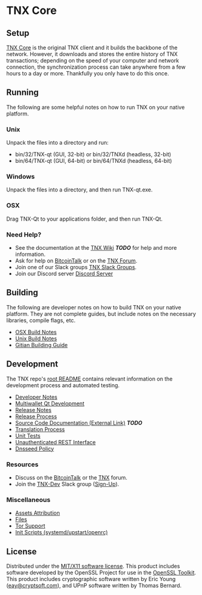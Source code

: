 TNX Core
=====================

Setup
---------------------
[TNX Core](http://TNX.org/wallet) is the original TNX client and it builds the backbone of the network. However, it downloads and stores the entire history of TNX transactions; depending on the speed of your computer and network connection, the synchronization process can take anywhere from a few hours to a day or more. Thankfully you only have to do this once.

Running
---------------------
The following are some helpful notes on how to run TNX on your native platform.

### Unix

Unpack the files into a directory and run:

- bin/32/TNX-qt (GUI, 32-bit) or bin/32/TNXd (headless, 32-bit)
- bin/64/TNX-qt (GUI, 64-bit) or bin/64/TNXd (headless, 64-bit)

### Windows

Unpack the files into a directory, and then run TNX-qt.exe.

### OSX

Drag TNX-Qt to your applications folder, and then run TNX-Qt.

### Need Help?

* See the documentation at the [TNX Wiki](https://en.bitcoin.it/wiki/Main_Page) ***TODO***
for help and more information.
* Ask for help on [BitcoinTalk](https://bitcointalk.org/index.php?topic=1262920.0) or on the [TNX Forum](http://forum.TNX.org/).
* Join one of our Slack groups [TNX Slack Groups](https://TNX.org/slack-logins/).
* Join our Discord server [Discord Server](https://discord.gg/dTRhamf)

Building
---------------------
The following are developer notes on how to build TNX on your native platform. They are not complete guides, but include notes on the necessary libraries, compile flags, etc.

- [OSX Build Notes](build-osx.md)
- [Unix Build Notes](build-unix.md)
- [Gitian Building Guide](gitian-building.md)

Development
---------------------
The TNX repo's [root README](https://github.com/TNXproject/TNX/blob/master/README.md) contains relevant information on the development process and automated testing.

- [Developer Notes](developer-notes.md)
- [Multiwallet Qt Development](multiwallet-qt.md)
- [Release Notes](release-notes.md)
- [Release Process](release-process.md)
- [Source Code Documentation (External Link)](https://dev.visucore.com/bitcoin/doxygen/) ***TODO***
- [Translation Process](translation_process.md)
- [Unit Tests](unit-tests.md)
- [Unauthenticated REST Interface](REST-interface.md)
- [Dnsseed Policy](dnsseed-policy.md)

### Resources

* Discuss on the [BitcoinTalk](https://bitcointalk.org/index.php?topic=1262920.0) or the [TNX](http://forum.TNX.org/) forum.
* Join the [TNX-Dev](https://TNX-dev.slack.com/) Slack group ([Sign-Up](https://TNX-dev.herokuapp.com/)).

### Miscellaneous
- [Assets Attribution](assets-attribution.md)
- [Files](files.md)
- [Tor Support](tor.md)
- [Init Scripts (systemd/upstart/openrc)](init.md)

License
---------------------
Distributed under the [MIT/X11 software license](http://www.opensource.org/licenses/mit-license.php).
This product includes software developed by the OpenSSL Project for use in the [OpenSSL Toolkit](https://www.openssl.org/). This product includes
cryptographic software written by Eric Young ([eay@cryptsoft.com](mailto:eay@cryptsoft.com)), and UPnP software written by Thomas Bernard.
